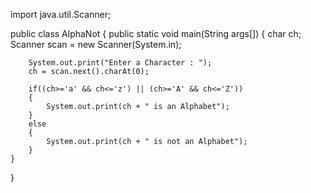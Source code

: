 import java.util.Scanner;

public class AlphaNot
{
    public static void main(String args[])
    {
        char ch;
        Scanner scan = new Scanner(System.in);
    
        System.out.print("Enter a Character : ");
        ch = scan.next().charAt(0);
    
        if((ch>='a' && ch<='z') || (ch>='A' && ch<='Z'))
        {
            System.out.print(ch + " is an Alphabet");
        }
        else
        {
            System.out.print(ch + " is not an Alphabet");
        }
    }
}
